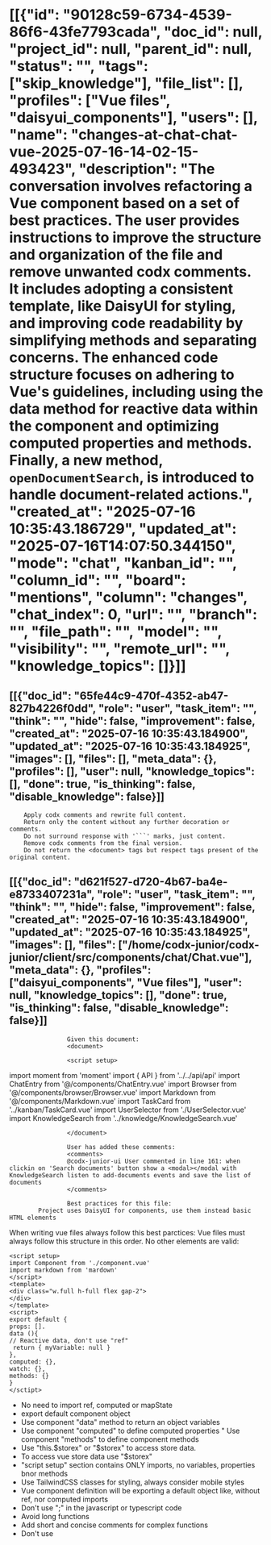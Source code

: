 # [[{"id": "90128c59-6734-4539-86f6-43fe7793cada", "doc_id": null, "project_id": null, "parent_id": null, "status": "", "tags": ["skip_knowledge"], "file_list": [], "profiles": ["Vue files", "daisyui_components"], "users": [], "name": "changes-at-chat-chat-vue-2025-07-16-14-02-15-493423", "description": "The conversation involves refactoring a Vue component based on a set of best practices. The user provides instructions to improve the structure and organization of the file and remove unwanted codx comments. It includes adopting a consistent template, like DaisyUI for styling, and improving code readability by simplifying methods and separating concerns. The enhanced code structure focuses on adhering to Vue's guidelines, including using the data method for reactive data within the component and optimizing computed properties and methods. Finally, a new method, `openDocumentSearch`, is introduced to handle document-related actions.", "created_at": "2025-07-16 10:35:43.186729", "updated_at": "2025-07-16T14:07:50.344150", "mode": "chat", "kanban_id": "", "column_id": "", "board": "mentions", "column": "changes", "chat_index": 0, "url": "", "branch": "", "file_path": "", "model": "", "visibility": "", "remote_url": "", "knowledge_topics": []}]]
## [[{"doc_id": "65fe44c9-470f-4352-ab47-827b4226f0dd", "role": "user", "task_item": "", "think": "", "hide": false, "improvement": false, "created_at": "2025-07-16 10:35:43.184900", "updated_at": "2025-07-16 10:35:43.184925", "images": [], "files": [], "meta_data": {}, "profiles": [], "user": null, "knowledge_topics": [], "done": true, "is_thinking": false, "disable_knowledge": false}]]

        Apply codx comments and rewrite full content.
        Return only the content without any further decoration or comments.
        Do not surround response with '```' marks, just content.
        Remove codx comments from the final version.
        Do not return the <document> tags but respect tags present of the original content.
        
## [[{"doc_id": "d621f527-d720-4b67-ba4e-e8733407231a", "role": "user", "task_item": "", "think": "", "hide": false, "improvement": false, "created_at": "2025-07-16 10:35:43.184900", "updated_at": "2025-07-16 10:35:43.184925", "images": [], "files": ["/home/codx-junior/codx-junior/client/src/components/chat/Chat.vue"], "meta_data": {}, "profiles": ["daisyui_components", "Vue files"], "user": null, "knowledge_topics": [], "done": true, "is_thinking": false, "disable_knowledge": false}]]

                    Given this document:
                    <document>

                    <script setup>
import moment from 'moment'
import { API } from '../../api/api'
import ChatEntry from '@/components/ChatEntry.vue'
import Browser from '@/components/browser/Browser.vue'
import Markdown from '@/components/Markdown.vue'
import TaskCard from '../kanban/TaskCard.vue'
import UserSelector from './UserSelector.vue'
import KnowledgeSearch from '../knowledge/KnowledgeSearch.vue'
</script>

<template>
  <div class="flex flex-col gap-1 grow">
    <div class="grow relative">
      <div class="overflow-y-auto overflow-x-hidden"
        :class="isBrowser && 'flex gap-1'">
        <div class="w-3/4" v-if="isBrowser">
          <Browser :token="$ui.monitors['shared']" />
        </div>
        <div class="overflow-auto h-full">
          <div class="flex flex-col" v-for="message in messages" :key="message.id">
            <div class="flex w-full flex-col gap-4 bg-base-100 p-2 mb-2 rounded-md" v-if="!message.content && !message.think">
              <div class="flex items-center gap-4">
                <div class="skeleton h-8 w-8 shrink-0 rounded-full"></div>
                <div class="flex flex-col gap-4">
                  <div class="skeleton h-4 w-20"></div>
                </div>
              </div>
              <div class="skeleton h-32 w-full"></div>
            </div>
            <ChatEntry :class="['mb-4 rounded-md py-2 bg-base-100',
              editMessage ? editMessage === message ? 'border border-warning' : 'opacity-40' : '',
              message.hide ? 'opacity-60' : '']"
              :chat="theChat"
              :message="message"
              @edit="onEditMessage(message)"
              @enhance="onEditMessage(message, true)"
              @remove="removeMessage(message)"
              @remove-file="removeFileFromMessage(message, $event)"
              @hide="toggleHide(message)"
              @run-edit="runEdit"
              @copy="onCopy(message)"
              @add-file-to-chat="$emit('add-file', $event)"
              @image="imagePreview = { ...$event, readonly: true }"
              @generate-code="onGenerateCode"
              v-else />
          </div>
          <div class="anchor" ref="anchor"></div>
          <div class="grid grid-cols-3 gap-2 mb-2" v-if="childrenChats?.length">
            <div v-for="child in childrenChats" :key="child.id" class="relative">
              <TaskCard class="click p-2 bg-base-100 h-40" :task="child" @click="$projects.setActiveChat(child)" />
            </div>
          </div>
        </div>
      </div>
    </div>
    <div class="chat chat-end" v-if="false && isBrowser">
      <div class="chat-image avatar">
        <div class="w-10 rounded-full">
          <img src="/only_icon.png" alt="logo" />
        </div>
      </div>
      <div class="chat-bubble">
        <Markdown class="max-h-40 overflow-auto" :text="lastAIMessage.content" v-if="lastAIMessage" />
        <div v-else>
          <span class="font-bold">Let's navigate together:</span>
          Use browser to navigate any web or try:
          <span class="italic text-info">Find top 5 results for ....</span>
        </div>
      </div>
    </div>
    <div class="sticky bottom-0 bg-base-300">
      <div class="text-ellipsis overflow-hidden text-nowrap text-xs text-info">
        {{  lastChatEvent }}
      </div>
      <div class="dropdown dropdown-top dropdown-open mb-1" v-if="showTermSearch">
        <div tabindex="0" role="button" class="rounded-md bg-base-300 w-fit p-2 hidden">
          <div class="flex p-1 items-center text-sky-600">
            <i class="fa-solid fa-at"></i>
            <input type="text" v-model="termSearchQuery"
              ref="termSearcher"
              class="-ml-1 input input-xs text-lg bg-transparent" placeholder="search term..."
              @keydown.down.stop="onSelNext"
              @keydown.up.stop="onSelPrev"
              @keydown.enter.stop="addSerchTerm(searchTerms[searchTermSelIx])"
              @keydown.esc="closeTermSearch" />
            <button class="btn btn-xs btn-circle btn-outline btn-error"
              @click="closeTermSearch"
              v-if="termSearchQuery">
              <i class="fa-solid fa-circle-xmark"></i>
            </button>
          </div>
        </div>
        <ul tabindex="0" class="dropdown-content z-[1] menu p-2 shadow bg-base-300 rounded-box w-fit">
          <li class="tooltip" :data-tip="term.tooltip" v-for="term, ix in searchTerms" :key="term.name">
            <a @click="addSerchTerm(term)">
              <div :class="[searchTermSelIx === ix ? 'underline':'']">
                <span class="text-sky-600 font-bold">@{{ term.name }}</span>
              </div>
            </a>
          </li>
        </ul>
      </div>
      <div class="flex gap-2">
        <span class="badge tooltip flex gap-2 items-center"
          :data-tip="mention.tooltip"
          :class="{ 'badge-primary': mention.project, 'badge-success badge-outline': mention.profile }"
          v-for="mention in messageMentions" :key="mention.name">
          <i class="fa-solid fa-magnifying-glass" v-if="mention.project"></i>
          <img class="w-4 rounded-full" :src="mention.profile.avatar" v-if="mention.profile?.avatar" />
          <i class="fa-solid fa-user" v-if="mention.profile && !mention.profile.avatar"></i>
          <div class="-mt-1">
            {{ mention.name }}
          </div>
        </span>
      </div>
      <div :class="['flex bg-base-300 border rounded-md shadow indicator w-full', 
            'flex-col',
            editMessage && 'border-warning',
            onDraggingOverInput ? 'bg-warning/10': '']"
        @dragover.prevent="onDraggingOverInput = true"
        @dragleave.prevent="onDraggingOverInput = false"
        @drop.prevent="onDrop">
        <div :class="['max-h-40 w-full px-2 py-1 overflow-auto text-wrap focus-visible:outline-none']"
          :contenteditable="!waiting"
          ref="editor"
          @paste="onContentPaste"
          @keydown="onEditMessageKeyDown"
        >
        </div>
        <div class="flex justify-between items-end px-2">
          <div class="carousel rounded-box">
            <div class="carousel-item relative click flex flex-col" v-for="image, ix in allImages" :key="image.src">
              <div class="bg-contain bg-no-repeat bg-center w-10 h-10 lg:h-20 lg:w-20 bg-base-300 mr-4"
                :style="`background-image: url(${image.src})`" @click="imagePreview = image">
              </div>
              <p class="text-xs">{{ image.alt.slice(0, 10) }}</p>
              <button class="btn btn-xs btn-circle btn-error absolute right-0 top-0"
                @click="removeImage(ix)">
                X
              </button>
            </div>
          </div>
          <span class="loading loading-dots loading-md btn btn-sm" v-if="waiting"></span>
          <div class="grow flex justify-between items-center" v-else>
            <UserSelector 
              class="dropdown-top"
              :selectedUser="selectedUser"
              @user-changed="selectedUser = $event"
            />
            <div class="flex gap-2 items-center justify-end py-2">
              <button class="btn btn btn-sm btn-info btn-outline" @click="sendMessage" v-if="editMessage">
                <i class="fa-solid fa-save"></i>
                <div class="text-xs" v-if="editMessage">Edit</div>
              </button>
              <button class="btn btn btn-sm btn-outline tooltip" data-tip="Save changes" @click="onResetEdit"
                v-if="editMessage">
                <i class="fa-regular fa-circle-xmark"></i>
              </button>
              <button class="btn btn-sm btn-circle tooltip relative"
                :data-tip="'Search documents'"
                @codx-ok, please-wait...: when clickin on 'Search documents' button show a <modal></modal with KnowledgeSearch listen to add-documents events and save the list of documents 
              >
                <i class="absolute right-2 top-1 fa-solid fa-file-lines opacity-50"></i>
                <i class="absolute right-0 top-2 fa-solid fa-magnifying-glass"></i>
              </button>
              <button class="btn btn btn-sm btn-circle tooltip"
                data-tip="Ask codx-junior"
                :class="isVoiceSession && 'btn-success animate-pulse'"
                @click="sendMessage"
                ref="sendButton"
                v-if="!editMessage">
                <i class="fa-solid fa-microphone-lines" v-if="isVoiceSession"></i>
                <i class="fa-solid fa-paper-plane" v-else></i>
              </button>
              <button class="hidden btn btn btn-sm btn-circle btn-outline tooltip"
                :class="isBrowser && 'btn-warning'"
                data-tip="Ask codx-browser" @click="isBrowser = !isBrowser"
                v-if="!editMessage">
                <i class="fa-brands fa-chrome"></i>
              </button>
              <button class="hidden btn btn btn-sm btn-outline tooltip btn-warning"
                data-tip="Make code changes" @click="improveCode()" v-if="!editMessage && theChat.mode === 'chat'">
                <i class="fa-solid fa-code"></i>
              </button>

              <div class="dropdown dropdown-top dropdown-end">
                <div tabindex="1" role="button" class="btn btn-sm m-1">
                  <i class="fa-solid fa-ellipsis-vertical"></i>
                </div>
                <ul tabindex="1" class="dropdown-content menu bg-base-200 rounded-box z-[1] w-52 p-2 shadow gap-2">
                  <li class="btn btn-sm tooltip"
                    data-tip="Attach files"
                    @click="selectFile = true">
                    <a>
                      <i class="fa-solid fa-paperclip"></i> Attach files
                    </a>
                  </li>
                  <li class="btn btn-sm" @click="testProject" v-if="API.activeProject.script_test">
                    <a>
                      <i class="fa-solid fa-flask"></i>
                      Test
                    </a>
                  </li>
                  <li class="hidden btn btn-sm tooltip"
                    :class="isBrowser && 'btn-success'"
                    :data-tip="isBrowser ? 'Close browser' : 'Open browser'"
                    @click="isBrowser = !isBrowser" v-if="!editMessage">
                    <a>
                      <i class="fa-brands fa-chrome"></i>
                      {{ isBrowser ? 'Close' : 'Open' }} Browser
                    </a>
                  </li>
                  <li class="btn btn-sm tooltip"
                    :class="isVoiceSession && 'btn-success'"
                    :data-tip="$ui.voiceLanguages[$ui.voiceLanguage]"
                    @click="toggleVoiceSession" v-if="!editMessage">
                    <a>
                      <i class="fa-solid fa-microphone-lines"></i>
                      Voice mode
                    </a>
                  </li>
                </ul>
              </div>
            </div>
          </div>
        </div>
      </div>
    </div>
    <modal v-if="imagePreview">
      <div class="flex flex-col gap-2">
        <div class="text-2xl">Upload image</div>
        <div class="bg-contain bg-no-repeat bg-base-300/20 bg-center h-60 w-full" :style="`background-image: url(${imagePreview.src})`"></div>
        <div>
          Image alt: <span class="text-xs" v-if="imagePreview.alt?.length">{{ imagePreview.alt?.length }} chars.</span>
        </div>
        <pre class="alert alert-xs h-20 overflow-auto" v-if="imagePreview.readonly">{{ imagePreview.alt }}</pre>
        <div class="textarea input-bordered" v-else>
          <textarea class="w-full bg-transparent" v-model="imagePreview.alt" placeholder="Image content">
          </textarea>
          <div class="flex justify-end">
            <button class="btn btn-sm bg-purple-600 text-white tooltip"
              data-tip="Extract text"
              @click="onExtractTextImage(imagePreview)">
              <i class="fa-regular fa-closed-captioning"></i>
            </button>
          </div>
        </div>
        <div class="flex justify-end gap-2">
          <button class="btn" @click="imagePreview = null">
            Cancel
          </button>
          <button class="btn btn-primary" @click="onAddImage">
            Ok
          </button>
        </div>
      </div>
    </modal>
    <modal v-if="selectFile">
      <label class="file-select">
        <div class="select-button">
          <span>Select File(s)</span>
        </div>
        <input type="file" accept="image/*" multiple @change="handleFileChange" />
        <button class="btn btn-sm btn-error" @click="selectFile = false">
          Cancel
        </button>
      </label>
    </modal>

    <modal v-if="showModal">
      <div class="flex flex-col gap-2">
        <div class="text-xl">Confirm Deletion</div>
        <p>Are you sure you want to delete this task?</p>
        <div class="font-bold text-primary text-xl">{{ taskToDelete.name }}</div>
        <div class="flex justify-end gap-2">
          <button class="btn" @click="showModal = false">Cancel</button>
          <button class="btn btn-error" @click="deleteTask">Delete</button>
        </div>
      </div>
    </modal>
  </div>
</template>

<script>
const defFormater = d => JSON.stringify(d, null, 2)

export default {
  props: ['chat', 'chatId', 'showHidden', 'childrenChats'],
  data() {
    return {
      waiting: false,
      editMessage: null,
      editMessageId: null,
      termSearchQuery: null,
      searchTerms: null,
      searchTermSelIx: -1,
      files: [],
      images: [],
      previewImage: null,
      editorText: "",
      imagePreview: null,
      onDraggingOverInput: false,
      testError: null,
      previewStyle: {
        zoom: 0.6
      },
      selectFile: false,
      isVoiceSession: false,
      recognition: null,
      isBrowser: false,
      syncEditableTextInterval: null,
      showModal: false,
      taskToDelete: null,
      selectedUser: null,
      refreshngMentions: null,
      disableKnowledge: true
    }
  },
  created() {
    this.selectedUser = this.$user
  },
  mounted() {
    this.syncEditableTextInterval = setInterval(() => this.onMessageChange(), 100)
    this.initSelectedUserFromChat()
  },
  unmounted() {
    clearInterval(this.syncEditableTextInterval)
  },
  computed: {
    theChat() {
      return this.chat || this.$projects.chats[this.chatId]
    },
    visibleMessages() {
      return this.theChat?.messages?.filter(m => !m.hide || this.showHidden) || []
    },
    lastAIMessage() {
      const { messages } = this.theChat
      const aiMsgs = messages.filter(m => !m.hide && m.role === 'assistant')
      if (aiMsgs.length) {
        const { diffMessage } = this
        return { ...aiMsgs[aiMsgs.length - 1], diffMessage }
      }
      return null
    },
    lastUserMessage() {
      const { messages } = this.theChat
      const msgs = messages?.filter(m => !m.hide && m.role !== 'assistant')
      return msgs ? msgs[msgs.length - 1] : null
    },
    diffMessage() {
      if (this.isTask) {
        const { messages } = this.theChat
        const aiMsgs = messages.filter(m => m.role === 'assistant')
        if (aiMsgs.length > 1) {
          return aiMsgs[aiMsgs.length - 2]
        }
      }
      return null
    },
    messages() {
      if (!this.theChat?.messages?.length) {
        return []
      }
      const { messages } = this.theChat
      if (this.isTask) {
        const aiMsg = this.lastAIMessage
        const lastMsg = messages[messages.length - 1]
        const res = []
        if (aiMsg) {
          res.push(aiMsg)
        }
        if (lastMsg && lastMsg?.role !== 'assistant') {
          res.push(lastMsg)
        }
        if (res.length) {
          return res
        }
      }
      return messages.filter(message => !message.hide || this.showHidden)
    },
    multiline() {
      return this.editorText?.split("\n").length > 1 || this.images?.length
    },
    allImages() {
      return this.images
    },
    messageText() {
      return this.editorText
    },
    canPost() {
      return this.messageText || this.images?.length
    },
    isTask() {
      return this.theChat?.mode === 'task'
    },
    messageMentions() {
      const mentions = [...this.messageText.matchAll(/@([^\s]+)/mg)]
        .map(w => w[1])
      return this.$projects.mentionList.filter(m => mentions.includes(m.name))
    },
    showTermSearch() {
      return this.searchTerms?.length
    },
    lastChatEvent() {
      const { events } = this.$storex.session
      const event = events[events.length - 1]
      if (event?.data.chat?.id === this.theChat.id) {
        const message = event.data.message?.content || ""
        return `[${moment(event.ts).format('HH:mm:ss')}] ${event.data.event_type || event.data.type || ''} ${event.data.text || ''}\n${message}`
      } 
    },
    usersList() {
      return [this.$store.state.user, ...this.$store.state.projects.profiles]
    }
  },
  watch: {
    termSearchQuery(newVal) {
      if (newVal?.length > 2) {
        this.searchKeywords()
      } else {
        this.searchTerms = null
      }
    },
    theChat() {
      this.initSelectedUserFromChat()
    }
  },
  methods: {
    initSelectedUserFromChat() {
      const { lastUserMessage } = this
      if (lastUserMessage?.profiles.length) {
        const userName = lastUserMessage.profiles[0]
        const user = this.$projects.userList.find(u => u.name === userName) 
        this.selectedUser = user
      }
    },
    zoomIn() {
      this.previewStyle.zoom += 0.1
    },
    zoomOut() {
      this.previewStyle.zoom -= 0.1
    },
    setEditorText(text) {
      this.$refs.editor.innerText = text
    },
    onEditMessage(message, enhance) {
      if (this.editMessage === message) {
        return this.onResetEdit()
      }
      console.log("onEditMessage", message)
      this.editMessageId = this.theChat.messages.findIndex(m => m.doc_id === message.doc_id)
      this.editMessage = this.theChat.messages[this.editMessageId]
      try {
        this.images = message.images.map(JSON.parse)
      } catch { }
      this.setEditorText(this.editMessage.content)
    },
    toggleHide(message) {
      message.hide = !message.hide
      this.saveChat()
    },
    onCopy(message) {
      navigator.permissions.query({ name: "clipboard-read" }).then(result => {
        if (result.state == "granted" || result.state == "prompt") {
          navigator.clipboard.writeText(message.content)
        }
      })
      .catch(console.error)
    },
    async improveCode() {
      this.postMyMessage()
      await this.$projects.codeImprove(this.theChat)
      this.testProject()
    },
    runEdit(codeSnipped) {
      this.sendApiRequest(
        () => API.run.edit({ id: "", messages: [{ role: 'user', content: codeSnipped }] }),
        data => [
          data.messages.reverse()[0].content,
          "\n\n",
          ...data.errors.map(e => ` * ${e}\n`)
        ].join("\n")
      )
    },
    addMessage(msg) {
      this.theChat.messages = [
        ...this.theChat.messages || [],
        msg
      ]
    },
    getUserMessage() {
      const message = this.$refs.editor.innerText
      const files = this.messageMentions.filter(m => m.file).map(m => m.file)
      const profiles = this.messageMentions.filter(m => m.profile).map(m => m.profile.name)
      if (this.selectedUser?.username !== this.$user.username) {
        profiles.push(this.selectedUser.name)
      }
      return {
        role: 'user',
        content: message,
        images: this.images.map(JSON.stringify),
        files,
        profiles,
        user: this.$user.username,
        disable_knowledge: this.disableKnowledge
      }
    },
    postMyMessage() {
      if (this.canPost) {
        const userMessage = this.getUserMessage()
        userMessage.files.forEach(file => this.$emit('add-file', file))
        this.addMessage(userMessage)
        this.cleanUserInputAndWaitAnswer()
        return true
      }
    },
    cleanUserInputAndWaitAnswer() {
      this.setEditorText("")
      this.images = []
      this.scrollToBottom()
    },
    async sendMessage() {
      if (this.isVoiceSession && !this.canPost) {
        return
      }

      if (this.editMessage !== null) {
        this.updateMessage()
        this.saveChat()
      } else {
        if (this.postMyMessage()) {
          await this.saveChat()
        }
        await this.sendChatMessage(this.theChat)
      }      
    },
    async navigate() {
      if (!this.editorText) {
        if (this.isBrowser = !this.isBrowser) {
          if (this.lastAIMessage) {
            this.lastAIMessage.hide
          }
        }
        return
      }
      const message = this.getUserMessage()
      const data = await this.sendChatMessage({
        mode: 'browser',
        messages: [
          ...this.theChat.messages,
          message
        ]
      })
      this.theChat.messages = data.messages
      this.saveChat()
      this.cleanUserInputAndWaitAnswer()
    },
    getSendMessage() {
      return this.editMessage ||
        this.theChat.messages[this.theChat.messages.length - 1].content
    },
    async askKnowledge() {
      const searchTerm = this.$refs.editor.innerText
      const knowledgeSearch = {
        searchTerm,
        searchType: 'embeddings',
        documentSearchType: API.activeProject.knowledge_search_type,
        cutoffScore: API.activeProject.knowledge_context_cutoff_relevance_score,
        documentCount: API.activeProject.knowledge_search_document_count
      }
      const { documents } = await API.knowledge.search(knowledgeSearch)
      const docs = documents.map(doc => `#### File: ${doc.metadata.source.split("/").reverse()[0]}\n>${doc.metadata.source}\n\`\`\`${doc.metadata.language}\n${doc.page_content}\`\`\``)
      this.$refs.editor.innerText = docs.join("\n")
    },
    async sendApiRequest(apiCall, formater = defFormater) {
      try {
        this.waiting = true
        await apiCall()
        this.$emit('refresh-chat')
        this.scrollToBottom()
      } catch (ex) {
        this.addMessage({
          role: 'assistant',
          content: ex.message
        })
      }
      this.waiting = false
    },
    async sendChatMessage(chat) {
      this.waiting = true
      try {
        return await this.$storex.projects.chatWihProject(chat)
      } finally {
        this.waiting = false
      }
    },
    async updateMessage() {
      const { innerText } = this.$refs.editor
      const images = this.images.map(JSON.stringify)
      
      this.editMessage.files = this.messageMentions.filter(m => m.file).map(m => m.file)
      this.editMessage.profiles = this.messageMentions.filter(m => m.profile).map(m => m.profile.name)

      this.editMessage.content = innerText
      this.editMessage.images = images
      this.editMessage.updated_at = new Date().toISOString()
      this.onResetEdit()
    },
    onResetEdit() {
      this.editMessage = null
      this.setEditorText("")
      this.editMessageId = null
      this.images = []
    },
    removeMessage(message) {
      this.$emit("delete-message", message)
    },
    async searchKeywords() {
      const searchQuery = this.termSearchQuery?.toLowerCase()
      this.searchTerms = this.$projects.mentionList.filter(mention => mention.searchIndex.includes(searchQuery))
      this.searchTermSelIx = 0
            if (!this.refreshngMentions) {
        // Prevent reloading multiple times
        this.refreshngMentions = this.$projects.loadProjectKnowledge()
        this.refreshngMentions.then(() => this.refreshngMentions = null)
      }
    },
    addSerchTerm(term) {
      let text = this.$refs.editor.innerText
      const replaceWord = this.getCursorWord()
      const caretIndex = this.getEditorCaretCharOffset()
      const startIndex = caretIndex - replaceWord.length
      const newText = [text.slice(0, startIndex), '@' + term.name, text.slice(caretIndex)].join('')
      this.$refs.editor.innerText = newText
      this.closeTermSearch()
    },
    getEditorCaretCharOffset() {
      let caretOffset = 0
      const element = this.$refs.editor
      if (window.getSelection) {
        var range = window.getSelection().getRangeAt(0)
        var preCaretRange = range.cloneRange()
        preCaretRange.selectNodeContents(element)
        preCaretRange.setEnd(range.endContainer, range.endOffset)
        caretOffset = preCaretRange.toString().length
      }

      else if (document.selection && document.selection.type != "Control") {
        var textRange = document.selection.createRange()
        var preCaretTextRange = document.body.createTextRange()
        preCaretTextRange.moveToElementText(element)
        preCaretTextRange.setEndPoint("EndToEnd", textRange)
        caretOffset = preCaretTextRange.text.length
      }

      return caretOffset
    },
    getCursorWord() {
      const text = this.$refs.editor?.innerText
      if (!text.length) {
        return ""
      }
      const caretIndex = this.getEditorCaretCharOffset()
      const lastWorkIndex = text.slice(0, caretIndex).split(/\s/g).length - 1
      return text.split(/\s/g)[lastWorkIndex]
    },
    detectSearchTerm() {
      const lastWord = this.getCursorWord()
      const mention = lastWord[0] === '@' ? lastWord?.slice(1) : null
      if (mention?.length >= 3 &&
        !this.$projects.mentionList.find(m => m.name === mention)) {
        this.termSearchQuery = mention
      }
      if (this.showTermSearch && !mention) {
        this.closeTermSearch()
      }
    },
    closeTermSearch() {
      this.searchTerms = null
      this.termSearchQuery = null
    },
    onSelNext() {
      this.searchTermSelIx++
      if (this.searchTermSelIx === this.searchTerms?.length) {
        this.searchTermSelIx = 0
      }
    },
    onSelPrev() {
      this.searchTermSelIx--
      if (this.searchTermSelIx === -1) {
        this.searchTermSelIx = this.searchTerms?.length - 1
      }
    },
    saveChat() {
      if (!this.theChat.temp) { 
        return API.chats.save(this.theChat)
      }
    },
    onDrop(e) {
      this.onDraggingOverInput = false
      if (!e.dataTransfer.files) {
        return
      }
      var file = [...e.dataTransfer.files].filter(f => f.type.indexOf("image") !== -1)[0]
      if (file) {
        this.onInputImage(file)
      }
    },
    async onContentPaste(e) {
      if (!e.clipboardData?.items) {
        return
      }
      var file = [...e.clipboardData?.items].filter(f => f.type.indexOf("image") !== -1)[0]?.getAsFile()
      if (file) {
        this.onInputImage(file)
        e.preventDefault()
        return false
      }
    },
    getFileImageUrl(file) {
      return new Promise(ok => {
        const reader = new FileReader()
        reader.onload = (event) => {
          const base64URL = event.target.result
          ok(base64URL)
        }
        reader.readAsDataURL(file)
      })
    },
    async onInputImage(file) {
      const base64URL = await this.getFileImageUrl(file)
      this.imagePreview = {
        src: base64URL,
        alt: ""
      }
    },
    onAddImage() {
      if (this.imagePreview.ix === undefined) {
        this.images.push(this.imagePreview)
        this.imagePreview.ix = this.images.length - 1
      }
      this.imagePreview = null
    },
    async onExtractTextImage(image) {
      function base64ToFile(base64Data, filename) {
        const byteString = atob(base64Data.split(',')[1])
        const mimeString = base64Data.split(',')[0].split(':')[1].split(';')[0]
        const byteArray = new Uint8Array(byteString.length)
        for (let i = 0; i < byteString.length; i++) {
          byteArray[i] = byteString.charCodeAt(i)
        }
        const blob = new Blob([byteArray], { type: mimeString })
        return new File([blob], filename, { type: mimeString })
      }

      const file = base64ToFile(image.src, "image")
      const text = await API.tools.imageToText(file)
      image.alt = text
    },
    async handleFileChange({ target: { files } }) {
      const allUrls = await Promise.all([...files].map(file => this.getFileImageUrl(file)))
      console.log("handleFileChange", allUrls)
      this.images = [
        ...this.images,
        ...allUrls.map((src, ix) => ({ src, alt: "", ix: this.images.length + 1 + ix }))
      ]
      this.selectFile = false
    },
    onGenerateCode(codeBlockInfo) {
      this.$projects.generateCode({ chat: this.theChat, codeBlockInfo })
    },
    removeImage(ix) {
      this.images = this.images.filter((i, imx) => imx !== ix)
    },
    onMessageChange() {
      if (this.$refs.editor &&
        this.$refs.editor.innerText != this.editorText) {
        this.editorText = this.$refs.editor.innerText
        this.detectSearchTerm()
      }
    },
    async testProject() {
      throw new Error('Obsolte')
      const data = await API.projects.test()
      this.testError = data
      if (this.testError) {
        this.editMessage = this.testError
        this.setEditorText(this.editMessage)
      }
    },
    removeFileFromMessage(message, file) {
      message.files = message.files.filter(f => f !== file)
      this.saveChat()
    },
    toggleVoiceSession() {
      if (this.isVoiceSession) {
        return this.stopVoiceSession()
      }
      let silents = 5
      this.isVoiceSession = true

      const recognition = new (window.SpeechRecognition || window.webkitSpeechRecognition)()
      recognition.lang = this.$ui.voiceLanguage
      recognition.interimResults = false

      recognition.onresult = (event) => {
        const transcript = event.results[0][0].transcript
        this.$refs.editor.innerText += transcript
      }

      recognition.onend = () => {
        if (this.isVoiceSession && silents--) {
          recognition.start()
        } else {
          this.stopVoiceSession()
        }
      }

      recognition.start()
      this.recognition = recognition
    },
    stopVoiceSession() {
      this.recognition?.stop()
      this.recognition = null
    },
    scrollToBottom() {
      setTimeout(() => this.$refs.anchor?.scrollIntoView(), 200)
    },
    onEditMessageKeyDown(event) {
      if (event.key === 'Escape') {
        this.onResetEdit()
        event.stopPropagation()
        event.preventDefault()
        return false
      } else if (event.key === 'Tab' && this.showTermSearch) {
        this.addSerchTerm(this.searchTerms[this.searchTermSelIx])
        event.stopPropagation()
        event.preventDefault()
        return false
      }
    }
  }
}
</script>

                    </document>

                    User has added these comments:
                    <comments>
                    @codx-junior-ui User commented in line 161: when clickin on 'Search documents' button show a <modal></modal with KnowledgeSearch listen to add-documents events and save the list of documents
                    </comments>

                    Best practices for this file:
            Project uses DaisyUI for components, use them instead basic HTML elements
When writing vue files always follow this best parctices:
Vue files must always follow this structure in this order.
No other elements are valid:
```example vue file
<script setup>
import Component from './component.vue'
import markdown from 'mardown'
</script>
<template>
<div class="w.full h-full flex gap-2">
</div>
</template>
<script>
export default {
props: [].
data (){
// Reactive data, don't use "ref"
 return { myVariable: null }
},
computed: {},
watch: {},
methods: {}
}
</sctipt>
```
* No need to import ref, computed or mapState 
* export default component object
* Use component "data" method to return an object variables
* Use component "computed" to define computed properties
" Use component "methods" to define component methods 
* Use "this.$storex" or "$storex" to access store data.
* To access vue store data use "$storex"
* "script setup" section contains ONLY imports, no variables, properties bnor methods
* Use TailwindCSS classes for styling, always consider mobile styles
* Vue component definition will be exporting a default object like, without ref, nor computed imports
* Don't use ";" in the javascript or typescript code
* Avoid long functions
* Add short and concise comments for complex functions
* Don't use <style> elements, use TailWindCSS classes
            
                    
## [[{"doc_id": "644636e6-1028-4283-bf0a-8b632cf180c2", "role": "assistant", "task_item": "", "think": null, "hide": false, "improvement": false, "created_at": "2025-07-16 10:35:43.184900", "updated_at": "2025-07-16 10:35:43.184925", "images": [], "files": [], "meta_data": {"time_taken": 330.78294491767883, "first_chunk_time_taken": 8.96453857421875e-05, "model": "gpt-4o"}, "profiles": ["daisyui_components", "Vue files"], "user": null, "knowledge_topics": [], "done": true, "is_thinking": null, "disable_knowledge": false}]]
<script setup>
import moment from 'moment'
import { API } from '../../api/api'
import ChatEntry from '@/components/ChatEntry.vue'
import Browser from '@/components/browser/Browser.vue'
import Markdown from '@/components/Markdown.vue'
import TaskCard from '../kanban/TaskCard.vue'
import UserSelector from './UserSelector.vue'
import KnowledgeSearch from '../knowledge/KnowledgeSearch.vue'
</script>

<template>
  <div class="flex flex-col gap-1 grow">
    <div class="grow relative">
      <div class="overflow-y-auto overflow-x-hidden"
        :class="isBrowser && 'flex gap-1'">
        <div class="w-3/4" v-if="isBrowser">
          <Browser :token="$ui.monitors['shared']" />
        </div>
        <div class="overflow-auto h-full">
          <div class="flex flex-col" v-for="message in messages" :key="message.id">
            <div class="flex w-full flex-col gap-4 bg-base-100 p-2 mb-2 rounded-md" v-if="!message.content && !message.think">
              <div class="flex items-center gap-4">
                <div class="skeleton h-8 w-8 shrink-0 rounded-full"></div>
                <div class="flex flex-col gap-4">
                  <div class="skeleton h-4 w-20"></div>
                </div>
              </div>
              <div class="skeleton h-32 w-full"></div>
            </div>
            <ChatEntry :class="['mb-4 rounded-md py-2 bg-base-100',
              editMessage ? editMessage === message ? 'border border-warning' : 'opacity-40' : '',
              message.hide ? 'opacity-60' : '']"
              :chat="theChat"
              :message="message"
              @edit="onEditMessage(message)"
              @enhance="onEditMessage(message, true)"
              @remove="removeMessage(message)"
              @remove-file="removeFileFromMessage(message, $event)"
              @hide="toggleHide(message)"
              @run-edit="runEdit"
              @copy="onCopy(message)"
              @add-file-to-chat="$emit('add-file', $event)"
              @image="imagePreview = { ...$event, readonly: true }"
              @generate-code="onGenerateCode"
              v-else />
          </div>
          <div class="anchor" ref="anchor"></div>
          <div class="grid grid-cols-3 gap-2 mb-2" v-if="childrenChats?.length">
            <div v-for="child in childrenChats" :key="child.id" class="relative">
              <TaskCard class="click p-2 bg-base-100 h-40" :task="child" @click="$projects.setActiveChat(child)" />
            </div>
          </div>
        </div>
      </div>
    </div>
    <div class="chat chat-end" v-if="false && isBrowser">
      <div class="chat-image avatar">
        <div class="w-10 rounded-full">
          <img src="/only_icon.png" alt="logo" />
        </div>
      </div>
      <div class="chat-bubble">
        <Markdown class="max-h-40 overflow-auto" :text="lastAIMessage.content" v-if="lastAIMessage" />
        <div v-else>
          <span class="font-bold">Let's navigate together:</span>
          Use browser to navigate any web or try:
          <span class="italic text-info">Find top 5 results for ....</span>
        </div>
      </div>
    </div>
    <div class="sticky bottom-0 bg-base-300">
      <div class="text-ellipsis overflow-hidden text-nowrap text-xs text-info">
        {{  lastChatEvent }}
      </div>
      <div class="dropdown dropdown-top dropdown-open mb-1" v-if="showTermSearch">
        <div tabindex="0" role="button" class="rounded-md bg-base-300 w-fit p-2 hidden">
          <div class="flex p-1 items-center text-sky-600">
            <i class="fa-solid fa-at"></i>
            <input type="text" v-model="termSearchQuery"
              ref="termSearcher"
              class="-ml-1 input input-xs text-lg bg-transparent" placeholder="search term..."
              @keydown.down.stop="onSelNext"
              @keydown.up.stop="onSelPrev"
              @keydown.enter.stop="addSerchTerm(searchTerms[searchTermSelIx])"
              @keydown.esc="closeTermSearch" />
            <button class="btn btn-xs btn-circle btn-outline btn-error"
              @click="closeTermSearch"
              v-if="termSearchQuery">
              <i class="fa-solid fa-circle-xmark"></i>
            </button>
          </div>
        </div>
        <ul tabindex="0" class="dropdown-content z-[1] menu p-2 shadow bg-base-300 rounded-box w-fit">
          <li class="tooltip" :data-tip="term.tooltip" v-for="term, ix in searchTerms" :key="term.name">
            <a @click="addSerchTerm(term)">
              <div :class="[searchTermSelIx === ix ? 'underline':'']">
                <span class="text-sky-600 font-bold">@{{ term.name }}</span>
              </div>
            </a>
          </li>
        </ul>
      </div>
      <div class="flex gap-2">
        <span class="badge tooltip flex gap-2 items-center"
          :data-tip="mention.tooltip"
          :class="{ 'badge-primary': mention.project, 'badge-success badge-outline': mention.profile }"
          v-for="mention in messageMentions" :key="mention.name">
          <i class="fa-solid fa-magnifying-glass" v-if="mention.project"></i>
          <img class="w-4 rounded-full" :src="mention.profile.avatar" v-if="mention.profile?.avatar" />
          <i class="fa-solid fa-user" v-if="mention.profile && !mention.profile.avatar"></i>
          <div class="-mt-1">
            {{ mention.name }}
          </div>
        </span>
      </div>
      <div :class="['flex bg-base-300 border rounded-md shadow indicator w-full', 
            'flex-col',
            editMessage && 'border-warning',
            onDraggingOverInput ? 'bg-warning/10': '']"
        @dragover.prevent="onDraggingOverInput = true"
        @dragleave.prevent="onDraggingOverInput = false"
        @drop.prevent="onDrop">
        <div :class="['max-h-40 w-full px-2 py-1 overflow-auto text-wrap focus-visible:outline-none']"
          :contenteditable="!waiting"
          ref="editor"
          @paste="onContentPaste"
          @keydown="onEditMessageKeyDown"
        >
        </div>
        <div class="flex justify-between items-end px-2">
          <div class="carousel rounded-box">
            <div class="carousel-item relative click flex flex-col" v-for="image, ix in allImages" :key="image.src">
              <div class="bg-contain bg-no-repeat bg-center w-10 h-10 lg:h-20 lg:w-20 bg-base-300 mr-4"
                :style="`background-image: url(${image.src})`" @click="imagePreview = image">
              </div>
              <p class="text-xs">{{ image.alt.slice(0, 10) }}</p>
              <button class="btn btn-xs btn-circle btn-error absolute right-0 top-0"
                @click="removeImage(ix)">
                X
              </button>
            </div>
          </div>
          <span class="loading loading-dots loading-md btn btn-sm" v-if="waiting"></span>
          <div class="grow flex justify-between items-center" v-else>
            <UserSelector 
              class="dropdown-top"
              :selectedUser="selectedUser"
              @user-changed="selectedUser = $event"
            />
            <div class="flex gap-2 items-center justify-end py-2">
              <button class="btn btn btn-sm btn-info btn-outline" @click="sendMessage" v-if="editMessage">
                <i class="fa-solid fa-save"></i>
                <div class="text-xs" v-if="editMessage">Edit</div>
              </button>
              <button class="btn btn btn-sm btn-outline tooltip" data-tip="Save changes" @click="onResetEdit"
                v-if="editMessage">
                <i class="fa-regular fa-circle-xmark"></i>
              </button>
              <button class="btn btn-sm btn-circle tooltip relative"
                :data-tip="'Search documents'"
                @click="openDocumentSearch">
                <i class="absolute right-2 top-1 fa-solid fa-file-lines opacity-50"></i>
                <i class="absolute right-0 top-2 fa-solid fa-magnifying-glass"></i>
              </button>
              <button class="btn btn btn-sm btn-circle tooltip"
                data-tip="Ask codx-junior"
                :class="isVoiceSession && 'btn-success animate-pulse'"
                @click="sendMessage"
                ref="sendButton"
                v-if="!editMessage">
                <i class="fa-solid fa-microphone-lines" v-if="isVoiceSession"></i>
                <i class="fa-solid fa-paper-plane" v-else></i>
              </button>
              <button class="hidden btn btn btn-sm btn-circle btn-outline tooltip"
                :class="isBrowser && 'btn-warning'"
                data-tip="Ask codx-browser" @click="isBrowser = !isBrowser"
                v-if="!editMessage">
                <i class="fa-brands fa-chrome"></i>
              </button>
              <button class="hidden btn btn btn-sm btn-outline tooltip btn-warning"
                data-tip="Make code changes" @click="improveCode()" v-if="!editMessage && theChat.mode === 'chat'">
                <i class="fa-solid fa-code"></i>
              </button>

              <div class="dropdown dropdown-top dropdown-end">
                <div tabindex="1" role="button" class="btn btn-sm m-1">
                  <i class="fa-solid fa-ellipsis-vertical"></i>
                </div>
                <ul tabindex="1" class="dropdown-content menu bg-base-200 rounded-box z-[1] w-52 p-2 shadow gap-2">
                  <li class="btn btn-sm tooltip"
                    data-tip="Attach files"
                    @click="selectFile = true">
                    <a>
                      <i class="fa-solid fa-paperclip"></i> Attach files
                    </a>
                  </li>
                  <li class="btn btn-sm" @click="testProject" v-if="API.activeProject.script_test">
                    <a>
                      <i class="fa-solid fa-flask"></i>
                      Test
                    </a>
                  </li>
                  <li class="hidden btn btn-sm tooltip"
                    :class="isBrowser && 'btn-success'"
                    :data-tip="isBrowser ? 'Close browser' : 'Open browser'"
                    @click="isBrowser = !isBrowser" v-if="!editMessage">
                    <a>
                      <i class="fa-brands fa-chrome"></i>
                      {{ isBrowser ? 'Close' : 'Open' }} Browser
                    </a>
                  </li>
                  <li class="btn btn-sm tooltip"
                    :class="isVoiceSession && 'btn-success'"
                    :data-tip="$ui.voiceLanguages[$ui.voiceLanguage]"
                    @click="toggleVoiceSession" v-if="!editMessage">
                    <a>
                      <i class="fa-solid fa-microphone-lines"></i>
                      Voice mode
                    </a>
                  </li>
                </ul>
              </div>
            </div>
          </div>
        </div>
      </div>
    </div>
    <modal v-if="imagePreview">
      <div class="flex flex-col gap-2">
        <div class="text-2xl">Upload image</div>
        <div class="bg-contain bg-no-repeat bg-base-300/20 bg-center h-60 w-full" :style="`background-image: url(${imagePreview.src})`"></div>
        <div>
          Image alt: <span class="text-xs" v-if="imagePreview.alt?.length">{{ imagePreview.alt?.length }} chars.</span>
        </div>
        <pre class="alert alert-xs h-20 overflow-auto" v-if="imagePreview.readonly">{{ imagePreview.alt }}</pre>
        <div class="textarea input-bordered" v-else>
          <textarea class="w-full bg-transparent" v-model="imagePreview.alt" placeholder="Image content">
          </textarea>
          <div class="flex justify-end">
            <button class="btn btn-sm bg-purple-600 text-white tooltip"
              data-tip="Extract text"
              @click="onExtractTextImage(imagePreview)">
              <i class="fa-regular fa-closed-captioning"></i>
            </button>
          </div>
        </div>
        <div class="flex justify-end gap-2">
          <button class="btn" @click="imagePreview = null">
            Cancel
          </button>
          <button class="btn btn-primary" @click="onAddImage">
            Ok
          </button>
        </div>
      </div>
    </modal>
    <modal v-if="selectFile">
      <label class="file-select">
        <div class="select-button">
          <span>Select File(s)</span>
        </div>
        <input type="file" accept="image/*" multiple @change="handleFileChange" />
        <button class="btn btn-sm btn-error" @click="selectFile = false">
          Cancel
        </button>
      </label>
    </modal>

    <modal v-if="showModal">
      <div class="flex flex-col gap-2">
        <div class="text-xl">Confirm Deletion</div>
        <p>Are you sure you want to delete this task?</p>
        <div class="font-bold text-primary text-xl">{{ taskToDelete.name }}</div>
        <div class="flex justify-end gap-2">
          <button class="btn" @click="showModal = false">Cancel</button>
          <button class="btn btn-error" @click="deleteTask">Delete</button>
        </div>
      </div>
    </modal>
  </div>
</template>

<script>
const defFormater = d => JSON.stringify(d, null, 2)

export default {
  props: ['chat', 'chatId', 'showHidden', 'childrenChats'],
  data() {
    return {
      waiting: false,
      editMessage: null,
      editMessageId: null,
      termSearchQuery: null,
      searchTerms: null,
      searchTermSelIx: -1,
      files: [],
      images: [],
      previewImage: null,
      editorText: "",
      imagePreview: null,
      onDraggingOverInput: false,
      testError: null,
      previewStyle: {
        zoom: 0.6
      },
      selectFile: false,
      isVoiceSession: false,
      recognition: null,
      isBrowser: false,
      syncEditableTextInterval: null,
      showModal: false,
      taskToDelete: null,
      selectedUser: null,
      refreshngMentions: null,
      disableKnowledge: true
    }
  },
  created() {
    this.selectedUser = this.$user
  },
  mounted() {
    this.syncEditableTextInterval = setInterval(() => this.onMessageChange(), 100)
    this.initSelectedUserFromChat()
  },
  unmounted() {
    clearInterval(this.syncEditableTextInterval)
  },
  computed: {
    theChat() {
      return this.chat || this.$projects.chats[this.chatId]
    },
    visibleMessages() {
      return this.theChat?.messages?.filter(m => !m.hide || this.showHidden) || []
    },
    lastAIMessage() {
      const { messages } = this.theChat
      const aiMsgs = messages.filter(m => !m.hide && m.role === 'assistant')
      if (aiMsgs.length) {
        const { diffMessage } = this
        return { ...aiMsgs[aiMsgs.length - 1], diffMessage }
      }
      return null
    },
    lastUserMessage() {
      const { messages } = this.theChat
      const msgs = messages?.filter(m => !m.hide && m.role !== 'assistant')
      return msgs ? msgs[msgs.length - 1] : null
    },
    diffMessage() {
      if (this.isTask) {
        const { messages } = this.theChat
        const aiMsgs = messages.filter(m => m.role === 'assistant')
        if (aiMsgs.length > 1) {
          return aiMsgs[aiMsgs.length - 2]
        }
      }
      return null
    },
    messages() {
      if (!this.theChat?.messages?.length) {
        return []
      }
      const { messages } = this.theChat
      if (this.isTask) {
        const aiMsg = this.lastAIMessage
        const lastMsg = messages[messages.length - 1]
        const res = []
        if (aiMsg) {
          res.push(aiMsg)
        }
        if (lastMsg && lastMsg?.role !== 'assistant') {
          res.push(lastMsg)
        }
        if (res.length) {
          return res
        }
      }
      return messages.filter(message => !message.hide || this.showHidden)
    },
    multiline() {
      return this.editorText?.split("\n").length > 1 || this.images?.length
    },
    allImages() {
      return this.images
    },
    messageText() {
      return this.editorText
    },
    canPost() {
      return this.messageText || this.images?.length
    },
    isTask() {
      return this.theChat?.mode === 'task'
    },
    messageMentions() {
      const mentions = [...this.messageText.matchAll(/@([^\s]+)/mg)]
        .map(w => w[1])
      return this.$projects.mentionList.filter(m => mentions.includes(m.name))
    },
    showTermSearch() {
      return this.searchTerms?.length
    },
    lastChatEvent() {
      const { events } = this.$storex.session
      const event = events[events.length - 1]
      if (event?.data.chat?.id === this.theChat.id) {
        const message = event.data.message?.content || ""
        return `[${moment(event.ts).format('HH:mm:ss')}] ${event.data.event_type || event.data.type || ''} ${event.data.text || ''}\n${message}`
      } 
    },
    usersList() {
      return [this.$store.state.user, ...this.$store.state.projects.profiles]
    }
  },
  watch: {
    termSearchQuery(newVal) {
      if (newVal?.length > 2) {
        this.searchKeywords()
      } else {
        this.searchTerms = null
      }
    },
    theChat() {
      this.initSelectedUserFromChat()
    }
  },
  methods: {
    initSelectedUserFromChat() {
      const { lastUserMessage } = this
      if (lastUserMessage?.profiles.length) {
        const userName = lastUserMessage.profiles[0]
        const user = this.$projects.userList.find(u => u.name === userName) 
        this.selectedUser = user
      }
    },
    zoomIn() {
      this.previewStyle.zoom += 0.1
    },
    zoomOut() {
      this.previewStyle.zoom -= 0.1
    },
    setEditorText(text) {
      this.$refs.editor.innerText = text
    },
    onEditMessage(message, enhance) {
      if (this.editMessage === message) {
        return this.onResetEdit()
      }
      console.log("onEditMessage", message)
      this.editMessageId = this.theChat.messages.findIndex(m => m.doc_id === message.doc_id)
      this.editMessage = this.theChat.messages[this.editMessageId]
      try {
        this.images = message.images.map(JSON.parse)
      } catch { }
      this.setEditorText(this.editMessage.content)
    },
    toggleHide(message) {
      message.hide = !message.hide
      this.saveChat()
    },
    onCopy(message) {
      navigator.permissions.query({ name: "clipboard-read" }).then(result => {
        if (result.state == "granted" || result.state == "prompt") {
          navigator.clipboard.writeText(message.content)
        }
      })
      .catch(console.error)
    },
    async improveCode() {
      this.postMyMessage()
      await this.$projects.codeImprove(this.theChat)
      this.testProject()
    },
    runEdit(codeSnipped) {
      this.sendApiRequest(
        () => API.run.edit({ id: "", messages: [{ role: 'user', content: codeSnipped }] }),
        data => [
          data.messages.reverse()[0].content,
          "\n\n",
          ...data.errors.map(e => ` * ${e}\n`)
        ].join("\n")
      )
    },
    addMessage(msg) {
      this.theChat.messages = [
        ...this.theChat.messages || [],
        msg
      ]
    },
    getUserMessage() {
      const message = this.$refs.editor.innerText
      const files = this.messageMentions.filter(m => m.file).map(m => m.file)
      const profiles = this.messageMentions.filter(m => m.profile).map(m => m.profile.name)
      if (this.selectedUser?.username !== this.$user.username) {
        profiles.push(this.selectedUser.name)
      }
      return {
        role: 'user',
        content: message,
        images: this.images.map(JSON.stringify),
        files,
        profiles,
        user: this.$user.username,
        disable_knowledge: this.disableKnowledge
      }
    },
    postMyMessage() {
      if (this.canPost) {
        const userMessage = this.getUserMessage()
        userMessage.files.forEach(file => this.$emit('add-file', file))
        this.addMessage(userMessage)
        this.cleanUserInputAndWaitAnswer()
        return true
      }
    },
    cleanUserInputAndWaitAnswer() {
      this.setEditorText("")
      this.images = []
      this.scrollToBottom()
    },
    async sendMessage() {
      if (this.isVoiceSession && !this.canPost) {
        return
      }

      if (this.editMessage !== null) {
        this.updateMessage()
        this.saveChat()
      } else {
        if (this.postMyMessage()) {
          await this.saveChat()
        }
        await this.sendChatMessage(this.theChat)
      }      
    },
    async navigate() {
      if (!this.editorText) {
        if (this.isBrowser = !this.isBrowser) {
          if (this.lastAIMessage) {
            this.lastAIMessage.hide
          }
        }
        return
      }
      const message = this.getUserMessage()
      const data = await this.sendChatMessage({
        mode: 'browser',
        messages: [
          ...this.theChat.messages,
          message
        ]
      })
      this.theChat.messages = data.messages
      this.saveChat()
      this.cleanUserInputAndWaitAnswer()
    },
    getSendMessage() {
      return this.editMessage ||
        this.theChat.messages[this.theChat.messages.length - 1].content
    },
    async askKnowledge() {
      const searchTerm = this.$refs.editor.innerText
      const knowledgeSearch = {
        searchTerm,
        searchType: 'embeddings',
        documentSearchType: API.activeProject.knowledge_search_type,
        cutoffScore: API.activeProject.knowledge_context_cutoff_relevance_score,
        documentCount: API.activeProject.knowledge_search_document_count
      }
      const { documents } = await API.knowledge.search(knowledgeSearch)
      const docs = documents.map(doc => `#### File: ${doc.metadata.source.split("/").reverse()[0]}\n>${doc.metadata.source}\n\`\`\`${doc.metadata.language}\n${doc.page_content}\`\`\``)
      this.$refs.editor.innerText = docs.join("\n")
    },
    async sendApiRequest(apiCall, formater = defFormater) {
      try {
        this.waiting = true
        await apiCall()
        this.$emit('refresh-chat')
        this.scrollToBottom()
      } catch (ex) {
        this.addMessage({
          role: 'assistant',
          content: ex.message
        })
      }
      this.waiting = false
    },
    async sendChatMessage(chat) {
      this.waiting = true
      try {
        return await this.$storex.projects.chatWihProject(chat)
      } finally {
        this.waiting = false
      }
    },
    async updateMessage() {
      const { innerText } = this.$refs.editor
      const images = this.images.map(JSON.stringify)
      
      this.editMessage.files = this.messageMentions.filter(m => m.file).map(m => m.file)
      this.editMessage.profiles = this.messageMentions.filter(m => m.profile).map(m => m.profile.name)

      this.editMessage.content = innerText
      this.editMessage.images = images
      this.editMessage.updated_at = new Date().toISOString()
      this.onResetEdit()
    },
    onResetEdit() {
      this.editMessage = null
      this.setEditorText("")
      this.editMessageId = null
      this.images = []
    },
    removeMessage(message) {
      this.$emit("delete-message", message)
    },
    async searchKeywords() {
      const searchQuery = this.termSearchQuery?.toLowerCase()
      this.searchTerms = this.$projects.mentionList.filter(mention => mention.searchIndex.includes(searchQuery))
      this.searchTermSelIx = 0
      if (!this.refreshngMentions) {
        this.refreshngMentions = this.$projects.loadProjectKnowledge()
        this.refreshngMentions.then(() => this.refreshngMentions = null)
      }
    },
    addSerchTerm(term) {
      let text = this.$refs.editor.innerText
      const replaceWord = this.getCursorWord()
      const caretIndex = this.getEditorCaretCharOffset()
      const startIndex = caretIndex - replaceWord.length
      const newText = [text.slice(0, startIndex), '@' + term.name, text.slice(caretIndex)].join('')
      this.$refs.editor.innerText = newText
      this.closeTermSearch()
    },
    getEditorCaretCharOffset() {
      let caretOffset = 0
      const element = this.$refs.editor
      if (window.getSelection) {
        var range = window.getSelection().getRangeAt(0)
        var preCaretRange = range.cloneRange()
        preCaretRange.selectNodeContents(element)
        preCaretRange.setEnd(range.endContainer, range.endOffset)
        caretOffset = preCaretRange.toString().length
      } else if (document.selection && document.selection.type != "Control") {
        var textRange = document.selection.createRange()
        var preCaretTextRange = document.body.createTextRange()
        preCaretTextRange.moveToElementText(element)
        preCaretTextRange.setEndPoint("EndToEnd", textRange)
        caretOffset = preCaretTextRange.text.length
      }
      return caretOffset
    },
    getCursorWord() {
      const text = this.$refs.editor?.innerText
      if (!text.length) {
        return ""
      }
      const caretIndex = this.getEditorCaretCharOffset()
      const lastWorkIndex = text.slice(0, caretIndex).split(/\s/g).length - 1
      return text.split(/\s/g)[lastWorkIndex]
    },
    detectSearchTerm() {
      const lastWord = this.getCursorWord()
      const mention = lastWord[0] === '@' ? lastWord?.slice(1) : null
      if (mention?.length >= 3 &&
        !this.$projects.mentionList.find(m => m.name === mention)) {
        this.termSearchQuery = mention
      }
      if (this.showTermSearch && !mention) {
        this.closeTermSearch()
      }
    },
    closeTermSearch() {
      this.searchTerms = null
      this.termSearchQuery = null
    },
    onSelNext() {
      this.searchTermSelIx++
      if (this.searchTermSelIx === this.searchTerms?.length) {
        this.searchTermSelIx = 0
      }
    },
    onSelPrev() {
      this.searchTermSelIx--
      if (this.searchTermSelIx === -1) {
        this.searchTermSelIx = this.searchTerms?.length - 1
      }
    },
    saveChat() {
      if (!this.theChat.temp) { 
        return API.chats.save(this.theChat)
      }
    },
    onDrop(e) {
      this.onDraggingOverInput = false
      if (!e.dataTransfer.files) {
        return
      }
      var file = [...e.dataTransfer.files].filter(f => f.type.indexOf("image") !== -1)[0]
      if (file) {
        this.onInputImage(file)
      }
    },
    async onContentPaste(e) {
      if (!e.clipboardData?.items) {
        return
      }
      var file = [...e.clipboardData?.items].filter(f => f.type.indexOf("image") !== -1)[0]?.getAsFile()
      if (file) {
        this.onInputImage(file)
        e.preventDefault()
        return false
      }
    },
    getFileImageUrl(file) {
      return new Promise(ok => {
        const reader = new FileReader()
        reader.onload = (event) => {
          const base64URL = event.target.result
          ok(base64URL)
        }
        reader.readAsDataURL(file)
      })
    },
    async onInputImage(file) {
      const base64URL = await this.getFileImageUrl(file)
      this.imagePreview = {
        src: base64URL,
        alt: ""
      }
    },
    onAddImage() {
      if (this.imagePreview.ix === undefined) {
        this.images.push(this.imagePreview)
        this.imagePreview.ix = this.images.length - 1
      }
      this.imagePreview = null
    },
    async onExtractTextImage(image) {
      function base64ToFile(base64Data, filename) {
        const byteString = atob(base64Data.split(',')[1])
        const mimeString = base64Data.split(',')[0].split(':')[1].split(';')[0]
        const byteArray = new Uint8Array(byteString.length)
        for (let i = 0; i < byteString.length; i++) {
          byteArray[i] = byteString.charCodeAt(i)
        }
        const blob = new Blob([byteArray], { type: mimeString })
        return new File([blob], filename, { type: mimeString })
      }

      const file = base64ToFile(image.src, "image")
      const text = await API.tools.imageToText(file)
      image.alt = text
    },
    async handleFileChange({ target: { files } }) {
      const allUrls = await Promise.all([...files].map(file => this.getFileImageUrl(file)))
      console.log("handleFileChange", allUrls)
      this.images = [
        ...this.images,
        ...allUrls.map((src, ix) => ({ src, alt: "", ix: this.images.length + 1 + ix }))
      ]
      this.selectFile = false
    },
    onGenerateCode(codeBlockInfo) {
      this.$projects.generateCode({ chat: this.theChat, codeBlockInfo })
    },
    removeImage(ix) {
      this.images = this.images.filter((i, imx) => imx !== ix)
    },
    onMessageChange() {
      if (this.$refs.editor &&
        this.$refs.editor.innerText != this.editorText) {
        this.editorText = this.$refs.editor.innerText
        this.detectSearchTerm()
      }
    },
    async testProject() {
      throw new Error('Obsolte')
      const data = await API.projects.test()
      this.testError = data
      if (this.testError) {
        this.editMessage = this.testError
        this.setEditorText(this.editMessage)
      }
    },
    removeFileFromMessage(message, file) {
      message.files = message.files.filter(f => f !== file)
      this.saveChat()
    },
    toggleVoiceSession() {
      if (this.isVoiceSession) {
        return this.stopVoiceSession()
      }
      let silents = 5
      this.isVoiceSession = true

      const recognition = new (window.SpeechRecognition || window.webkitSpeechRecognition)()
      recognition.lang = this.$ui.voiceLanguage
      recognition.interimResults = false

      recognition.onresult = (event) => {
        const transcript = event.results[0][0].transcript
        this.$refs.editor.innerText += transcript
      }

      recognition.onend = () => {
        if (this.isVoiceSession && silents--) {
          recognition.start()
        } else {
          this.stopVoiceSession()
        }
      }

      recognition.start()
      this.recognition = recognition
    },
    stopVoiceSession() {
      this.recognition?.stop()
      this.recognition = null
    },
    scrollToBottom() {
      setTimeout(() => this.$refs.anchor?.scrollIntoView(), 200)
    },
    onEditMessageKeyDown(event) {
      if (event.key === 'Escape') {
        this.onResetEdit()
        event.stopPropagation()
        event.preventDefault()
        return false
      } else if (event.key === 'Tab' && this.showTermSearch) {
        this.addSerchTerm(this.searchTerms[this.searchTermSelIx])
        event.stopPropagation()
        event.preventDefault()
        return false
      }
    },
    openDocumentSearch() {
      this.showDocumentSearchModal = true
    }
  }
}
</script>